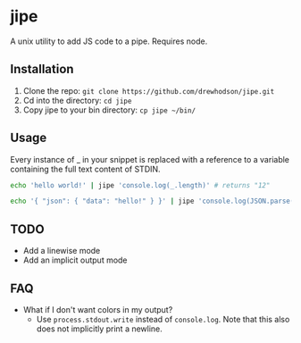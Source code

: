 # jipe
A unix utility to add JS code to a pipe. Requires node.

## Installation
1. Clone the repo: `git clone https://github.com/drewhodson/jipe.git`
2. Cd into the directory: `cd jipe`
3. Copy jipe to your bin directory: `cp jipe ~/bin/`

## Usage
Every instance of _ in your snippet is replaced with a reference to a variable containing the full text content of STDIN.

```bash
echo 'hello world!' | jipe 'console.log(_.length)' # returns "12"
```

```bash
echo '{ "json": { "data": "hello!" } }' | jipe 'console.log(JSON.parse(_).json.data)' # returns "hello!"
```

## TODO
 * Add a linewise mode
 * Add an implicit output mode

## FAQ
 * What if I don't want colors in my output?
   * Use `process.stdout.write` instead of `console.log`. Note that this also does not implicitly print a newline.
